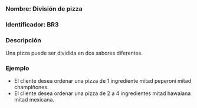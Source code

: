 ### Nombre: División de pizza
### Identificador: BR3
### Descripción
Una pizza puede ser dividida en dos sabores diferentes.
### Ejemplo
* El cliente desea ordenar una pizza de 1 ingrediente mitad peperoni mitad champiñones.
* El cliente desea ordenar una pizza de 2 a 4 ingredientes mitad hawaiana mitad mexicana.
